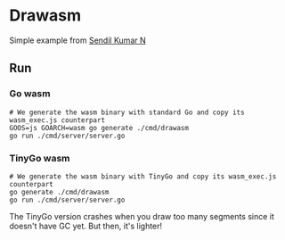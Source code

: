 # Drawasm

Simple example from [Sendil Kumar N](https://dev.to/sendilkumarn/tiny-go-to-webassembly-5168)

## Run

### Go wasm

```shell
# We generate the wasm binary with standard Go and copy its wasm_exec.js counterpart
GOOS=js GOARCH=wasm go generate ./cmd/drawasm
go run ./cmd/server/server.go
```

### TinyGo wasm

```shell
# We generate the wasm binary with TinyGo and copy its wasm_exec.js counterpart
go generate ./cmd/drawasm
go run ./cmd/server/server.go
```

The TinyGo version crashes when you draw too many segments since it doesn't have GC yet.
But then, it's lighter!

